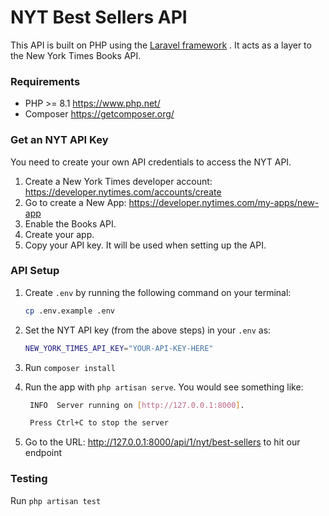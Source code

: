# NYT Best Sellers API

This API is built on PHP using the [Laravel framework](https://laravel.com/docs/11.x) . It acts as a layer to the New York Times Books API.

### Requirements
- PHP >= 8.1 https://www.php.net/
- Composer https://getcomposer.org/


### Get an NYT API Key
You need to create your own API credentials to access the NYT API.
1. Create a New York Times developer account: https://developer.nytimes.com/accounts/create
2. Go to create a New App: https://developer.nytimes.com/my-apps/new-app
3. Enable the Books API.
4. Create your app.
5. Copy your API key. It will be used when setting up the API.

### API Setup
1. Create `.env` by running the following command on your terminal:
   ```sh
   cp .env.example .env
   ```

2. Set the NYT API key (from the above steps) in your `.env` as:
   ```sh
   NEW_YORK_TIMES_API_KEY="YOUR-API-KEY-HERE"
   ```
3. Run `composer install`
4. Run the app with `php artisan serve`. You would see something like:
   ```sh
    INFO  Server running on [http://127.0.0.1:8000].

    Press Ctrl+C to stop the server
    ```
5. Go to the URL: http://127.0.0.1:8000/api/1/nyt/best-sellers to hit our endpoint

### Testing
Run `php artisan test`
